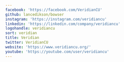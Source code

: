 ```yaml
---
facebook: 'https://facebook.com/VeridianCU'
github: lancedikson/bowser
instagram: 'https://instagram.com/veridiancu'
linkedin: 'https://linkedin.com/company/veridiancu'
logohandle: veridiancu
sort: veridian
title: Veridian
twitter: VeridianCU
website: 'https://www.veridiancu.org/'
youtube: 'https://youtube.com/user/veridiancu'
---
```

